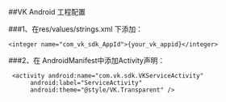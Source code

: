 ##VK Android 工程配置

###1、在res/values/strings.xml 下添加：

  ```
  <integer name="com_vk_sdk_AppId">{your_vk_appid}</integer>

  ```

###2、在 AndroidManifest中添加Activity声明：

  ```
   <activity android:name="com.vk.sdk.VKServiceActivity"
        android:label="ServiceActivity"
        android:theme="@style/VK.Transparent" />
  ```

